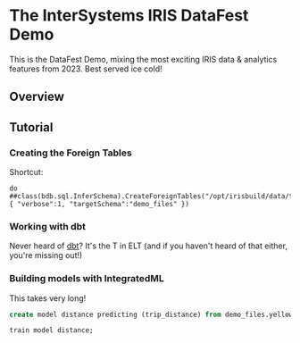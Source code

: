 # The InterSystems IRIS DataFest Demo

This is the DataFest Demo, mixing the most exciting IRIS data &amp; analytics features from 2023. 
Best served ice cold!

## Overview

## Tutorial

### Creating the Foreign Tables

Shortcut:
```ObjectScript
do ##class(bdb.sql.InferSchema).CreateForeignTables("/opt/irisbuild/data/taxi/", { "verbose":1, "targetSchema":"demo_files" })
```

### Working with dbt

Never heard of [dbt](http://getdbt.com)? It's the T in ELT (and if you haven't heard of that either, you're missing out!)


### Building models with IntegratedML

This takes very long!

```SQL
create model distance predicting (trip_distance) from demo_files.yellow_tripdata_2020_05;

train model distance;
```